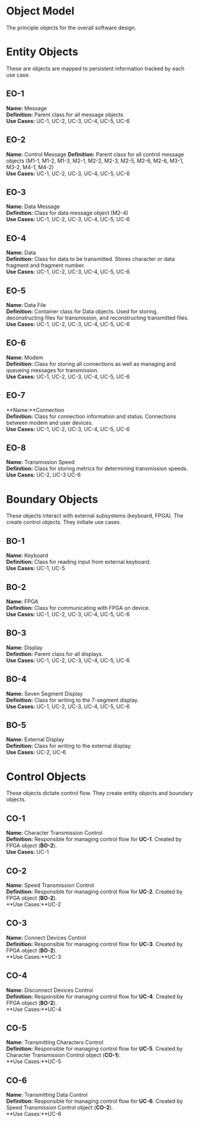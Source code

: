 # Object Model
The principle objects for the overall software design.

# Entity Objects
These are objects are mapped to persistent information tracked by each use case.

## EO-1
**Name:** Message  
**Definition:** Parent class for all message objects  
**Use Cases:** UC-1, UC-2, UC-3, UC-4, UC-5, UC-6  

## EO-2
**Name:** Control Message
**Definition:** Parent class for all control message objects (M1-1, M1-2, M1-3, M2-1, M2-2, M2-3, M2-5, M2-6, M2-6, M3-1, M3-2, M4-1, M4-2)  
**Use Cases:** UC-1, UC-2, UC-3, UC-4, UC-5, UC-6  

## EO-3
**Name:** Data Message  
**Definition:** Class for data message object (M2-4)  
**Use Cases:** UC-1, UC-2, UC-3, UC-4, UC-5, UC-6  

## EO-4
**Name:** Data  
**Definition:** Class for data to be transmitted. Stores character or data fragment and fragment number.  
**Use Cases:** UC-1, UC-2, UC-3, UC-4, UC-5, UC-6  

## EO-5
**Name:** Data File  
**Definition:** Container class for Data objects. Used for storing, deconstructing files for transmission, and reconstructing transmitted files.  
**Use Cases:** UC-1, UC-2, UC-3, UC-4, UC-5, UC-6  

## EO-6
**Name:** Modem  
**Definition:** Class for storing all connections as well as managing and queueing messages for transmission.  
**Use Cases:** UC-1, UC-2, UC-3, UC-4, UC-5, UC-6  

## EO-7
**Name:**Connection  
**Definition:** Class for connection information and status. Connections between modem and user devices.  
**Use Cases:** UC-1, UC-2, UC-3, UC-4, UC-5, UC-6  

## EO-8
**Name:** Transmission Speed  
**Definition:** Class for storing metrics for determining transmission speeds.
**Use Cases:** UC-2, UC-3 UC-6

# Boundary Objects
These objects interact with external subsystems (keyboard, FPGA). The create control objects. They initiate use cases.  

## BO-1
**Name:** Keyboard  
**Definition:** Class for reading input from external keyboard.  
**Use Cases:** UC-1, UC-5  

## BO-2
**Name:** FPGA  
**Definition:** Class for communicating with FPGA on device.  
**Use Cases:** UC-1, UC-2, UC-3, UC-4, UC-5, UC-6  

## BO-3
**Name:** Display  
**Definition:** Parent class for all displays.  
**Use Cases:** UC-1, UC-2, UC-3, UC-4, UC-5, UC-6  

## BO-4
**Name:** Seven Segment Display  
**Definition:** Class for writing to the 7-segment display.  
**Use Cases:** UC-1, UC-2, UC-3, UC-4, UC-5, UC-6  

## BO-5
**Name:** External Display  
**Definition:** Class for writing to the external display.  
**Use Cases:** UC-2, UC-6  

# Control Objects
These objects dictate control flow. They create entity objects and boundary objects.  

## CO-1
**Name:** Character Transmission Control  
**Definition:**  Responsible for managing control flow for **UC-1**. Created by FPGA object  (**BO-2**).  
**Use Cases:** UC-1  

## CO-2
**Name:** Speed Transmission Control  
**Definition:** Responsible for managing control flow for **UC-2**. Created by FPGA object (**BO-2**).  
**Use Cases:**UC-2  

## CO-3
**Name:** Connect Devices Control  
**Definition:** Responsible for managing control flow for **UC-3**. Created by FPGA object (**BO-2**).  
**Use Cases:**UC-3  

## CO-4
**Name:** Disconnect Devices Control  
**Definition:** Responsible for managing control flow for **UC-4**. Created by FPGA object (**BO-2**).  
**Use Cases:**UC-4  

## CO-5
**Name:** Transmitting Characters Control  
**Definition:** Responsible for managing control flow for **UC-5**. Created by Character Transmission Control object (**CO-1**).  
**Use Cases:**UC-5  

## CO-6
**Name:** Transmitting Data Control  
**Definition:** Responsible for managing control flow for **UC-6**. Created by Speed Transmission Control object (**CO-2**).  
**Use Cases:**UC-6  
